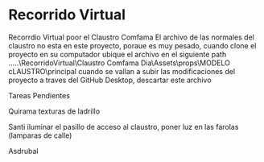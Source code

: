 # Recorrido Virtual

Recorrdio Virtual poor el Claustro Comfama
El archivo de las normales del claustro no esta en este proyecto, poraue es muy pesado, cuando clone el proyecto en su computador ubique el archivo en el siguiente path .....\RecorridoVirtual\Claustro Comfama Dia\Assets\props\MODELO cLAUSTRO\principal
cuando se vallan a subir las modificaciones del proyecto a traves del GitHub Desktop, descartar este archivo


Tareas Pendientes 

Quirama
texturas de ladrillo



Santi
iluminar el pasillo de acceso al claustro, 
poner luz en las farolas (lamparas de calle)


Asdrubal

